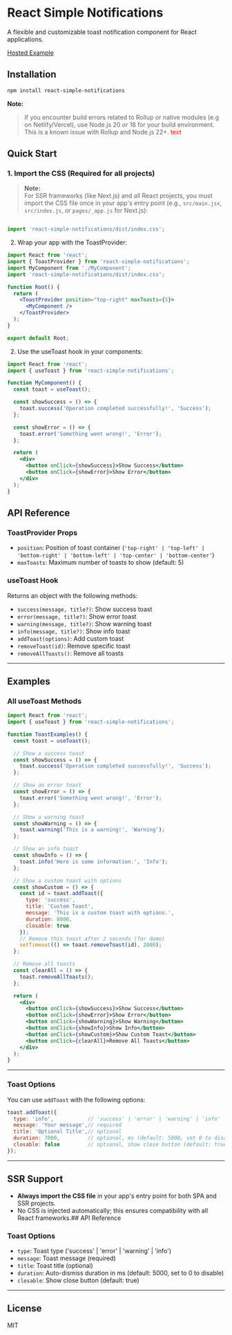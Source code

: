# React Simple Notifications

A flexible and customizable toast notification component for React applications.

[Hosted Example](https://react-simple-notification.netlify.app/)


## Installation

```bash
npm install react-simple-notifications
```

**Note:** 
> If you encounter build errors related to Rollup or native modules (e.g on Netlify/Vercel), use Node.js 20 or 18 for your build environment.  
> This is a known issue with Rollup and Node.js 22+.
<span style="color: red;">text</span> 


## Quick Start

### 1. Import the CSS (Required for all projects)

> **Note:**  
> For SSR frameworks (like Next.js) and all React projects, you must import the CSS file once in your app's entry point (e.g., `src/main.jsx`, `src/index.js`, or `pages/_app.js` for Next.js):

```js

import 'react-simple-notifications/dist/index.css';
```

2. Wrap your app with the ToastProvider:

```jsx
import React from 'react';
import { ToastProvider } from 'react-simple-notifications';
import MyComponent from './MyComponent';
import 'react-simple-notifications/dist/index.css';

function Root() {
  return (
    <ToastProvider position="top-right" maxToasts={5}>
      <MyComponent />
    </ToastProvider>
  );
}

export default Root;
```

2. Use the useToast hook in your components:

```jsx
import React from 'react';
import { useToast } from 'react-simple-notifications';

function MyComponent() {
  const toast = useToast();

  const showSuccess = () => {
    toast.success('Operation completed successfully!', 'Success');
  };

  const showError = () => {
    toast.error('Something went wrong!', 'Error');
  };

  return (
    <div>
      <button onClick={showSuccess}>Show Success</button>
      <button onClick={showError}>Show Error</button>
    </div>
  );
}
```

## API Reference

### ToastProvider Props

- `position`: Position of toast container (`'top-right' | 'top-left' | 'bottom-right' | 'bottom-left' | 'top-center' | 'bottom-center'`)
- `maxToasts`: Maximum number of toasts to show (default: 5)

### useToast Hook

Returns an object with the following methods:

- `success(message, title?)`: Show success toast
- `error(message, title?)`: Show error toast  
- `warning(message, title?)`: Show warning toast
- `info(message, title?)`: Show info toast
- `addToast(options)`: Add custom toast
- `removeToast(id)`: Remove specific toast
- `removeAllToasts()`: Remove all toasts

---

## Examples

### All useToast Methods

```jsx
import React from 'react';
import { useToast } from 'react-simple-notifications';

function ToastExamples() {
  const toast = useToast();

  // Show a success toast
  const showSuccess = () => {
    toast.success('Operation completed successfully!', 'Success');
  };

  // Show an error toast
  const showError = () => {
    toast.error('Something went wrong!', 'Error');
  };

  // Show a warning toast
  const showWarning = () => {
    toast.warning('This is a warning!', 'Warning');
  };

  // Show an info toast
  const showInfo = () => {
    toast.info('Here is some information.', 'Info');
  };

  // Show a custom toast with options
  const showCustom = () => {
    const id = toast.addToast({
      type: 'success',
      title: 'Custom Toast',
      message: 'This is a custom toast with options.',
      duration: 8000,
      closable: true
    });
    // Remove this toast after 2 seconds (for demo)
    setTimeout(() => toast.removeToast(id), 2000);
  };

  // Remove all toasts
  const clearAll = () => {
    toast.removeAllToasts();
  };

  return (
    <div>
      <button onClick={showSuccess}>Show Success</button>
      <button onClick={showError}>Show Error</button>
      <button onClick={showWarning}>Show Warning</button>
      <button onClick={showInfo}>Show Info</button>
      <button onClick={showCustom}>Show Custom Toast</button>
      <button onClick={clearAll}>Remove All Toasts</button>
    </div>
  );
}
```

---

### Toast Options

You can use `addToast` with the following options:

```js
toast.addToast({
  type: 'info',           // 'success' | 'error' | 'warning' | 'info'
  message: 'Your message',// required
  title: 'Optional Title',// optional
  duration: 7000,         // optional, ms (default: 5000, set 0 to disable auto-dismiss)
  closable: false         // optional, show close button (default: true)
});
```

---

## SSR Support

- **Always import the CSS file** in your app's entry point for both SPA and SSR projects.
- No CSS is injected automatically; this ensures compatibility with all React frameworks.## API Reference



### Toast Options

- `type`: Toast type ('success' | 'error' | 'warning' | 'info')
- `message`: Toast message (required)
- `title`: Toast title (optional)
- `duration`: Auto-dismiss duration in ms (default: 5000, set to 0 to disable)
- `closable`: Show close button (default: true)

---

## License

MIT
